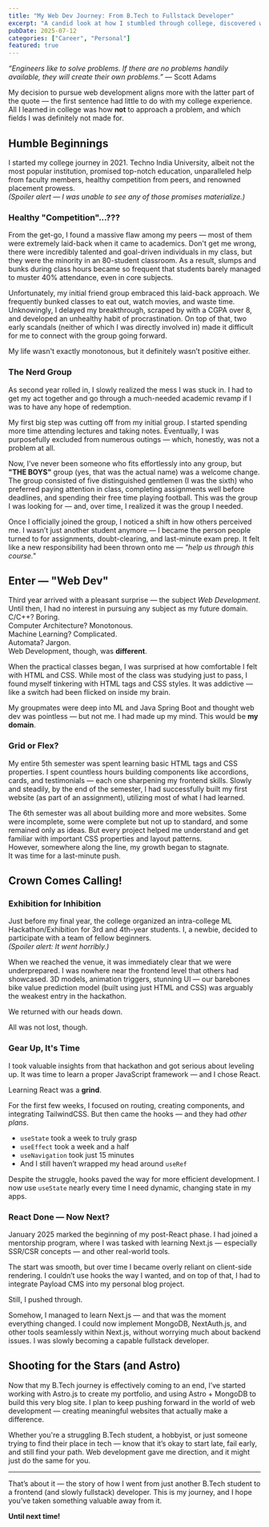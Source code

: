 ```yaml
---
title: "My Web Dev Journey: From B.Tech to Fullstack Developer"
excerpt: "A candid look at how I stumbled through college, discovered web development, and found my way from procrastination to fullstack passion."
pubDate: 2025-07-12
categories: ["Career", "Personal"]
featured: true
---
```


*“Engineers like to solve problems. If there are no problems handily available, they will create their own problems.”* — Scott Adams

My decision to pursue web development aligns more with the latter part of the quote — the first sentence had little to do with my college experience. All I learned in college was how **not** to approach a problem, and which fields I was definitely not made for.

## Humble Beginnings

I started my college journey in 2021. Techno India University, albeit not the most popular institution, promised top-notch education, unparalleled help from faculty members, healthy competition from peers, and renowned placement prowess.  
*(Spoiler alert — I was unable to see any of those promises materialize.)*

### Healthy "Competition"...???

From the get-go, I found a massive flaw among my peers — most of them were extremely laid-back when it came to academics. Don't get me wrong, there were incredibly talented and goal-driven individuals in my class, but they were the minority in an 80-student classroom. As a result, slumps and bunks during class hours became so frequent that students barely managed to muster 40% attendance, even in core subjects.

Unfortunately, my initial friend group embraced this laid-back approach. We frequently bunked classes to eat out, watch movies, and waste time. Unknowingly, I delayed my breakthrough, scraped by with a CGPA over 8, and developed an unhealthy habit of procrastination. On top of that, two early scandals (neither of which I was directly involved in) made it difficult for me to connect with the group going forward.

My life wasn't exactly monotonous, but it definitely wasn’t positive either.

### The Nerd Group

As second year rolled in, I slowly realized the mess I was stuck in. I had to get my act together and go through a much-needed academic revamp if I was to have any hope of redemption.

My first big step was cutting off from my initial group. I started spending more time attending lectures and taking notes. Eventually, I was purposefully excluded from numerous outings — which, honestly, was not a problem at all.

Now, I’ve never been someone who fits effortlessly into any group, but **"THE BOYS"** group (yes, that was the actual name) was a welcome change. The group consisted of five distinguished gentlemen (I was the sixth) who preferred paying attention in class, completing assignments well before deadlines, and spending their free time playing football. This was the group I was looking for — and, over time, I realized it was the group I needed.

Once I officially joined the group, I noticed a shift in how others perceived me. I wasn’t just another student anymore — I became the person people turned to for assignments, doubt-clearing, and last-minute exam prep. It felt like a new responsibility had been thrown onto me — *"help us through this course."*

## Enter — "Web Dev"

Third year arrived with a pleasant surprise — the subject *Web Development*. Until then, I had no interest in pursuing any subject as my future domain.  
C/C++? Boring.  
Computer Architecture? Monotonous.  
Machine Learning? Complicated.  
Automata? Jargon.  
Web Development, though, was **different**.

When the practical classes began, I was surprised at how comfortable I felt with HTML and CSS. While most of the class was studying just to pass, I found myself tinkering with HTML tags and CSS styles. It was addictive — like a switch had been flicked on inside my brain.

My groupmates were deep into ML and Java Spring Boot and thought web dev was pointless — but not me. I had made up my mind. This would be **my domain**.

### Grid or Flex?

My entire 5th semester was spent learning basic HTML tags and CSS properties. I spent countless hours building components like accordions, cards, and testimonials — each one sharpening my frontend skills. Slowly and steadily, by the end of the semester, I had successfully built my first website (as part of an assignment), utilizing most of what I had learned.

The 6th semester was all about building more and more websites. Some were incomplete, some were complete but not up to standard, and some remained only as ideas. But every project helped me understand and get familiar with important CSS properties and layout patterns.  
However, somewhere along the line, my growth began to stagnate.  
It was time for a last-minute push.

## Crown Comes Calling!

### Exhibition for Inhibition

Just before my final year, the college organized an intra-college ML Hackathon/Exhibition for 3rd and 4th-year students. I, a newbie, decided to participate with a team of fellow beginners.  
*(Spoiler alert: It went horribly.)*

When we reached the venue, it was immediately clear that we were underprepared. I was nowhere near the frontend level that others had showcased. 3D models, animation triggers, stunning UI — our barebones bike value prediction model (built using just HTML and CSS) was arguably the weakest entry in the hackathon.

We returned with our heads down.

All was not lost, though.

### Gear Up, It's Time

I took valuable insights from that hackathon and got serious about leveling up. It was time to learn a proper JavaScript framework — and I chose React.

Learning React was a **grind**.

For the first few weeks, I focused on routing, creating components, and integrating TailwindCSS. But then came the hooks — and they had *other plans*.

- `useState` took a week to truly grasp  
- `useEffect` took a week and a half  
- `useNavigation` took just 15 minutes  
- And I still haven’t wrapped my head around `useRef`

Despite the struggle, hooks paved the way for more efficient development. I now use `useState` nearly every time I need dynamic, changing state in my apps.

### React Done — Now Next?

January 2025 marked the beginning of my post-React phase. I had joined a mentorship program, where I was tasked with learning Next.js — especially SSR/CSR concepts — and other real-world tools.

The start was smooth, but over time I became overly reliant on client-side rendering. I couldn’t use hooks the way I wanted, and on top of that, I had to integrate Payload CMS into my personal blog project.

Still, I pushed through.

Somehow, I managed to learn Next.js — and that was the moment everything changed. I could now implement MongoDB, NextAuth.js, and other tools seamlessly within Next.js, without worrying much about backend issues. I was slowly becoming a capable fullstack developer.

## Shooting for the Stars (and Astro)

Now that my B.Tech journey is effectively coming to an end, I’ve started working with Astro.js to create my portfolio, and using Astro + MongoDB to build this very blog site. I plan to keep pushing forward in the world of web development — creating meaningful websites that actually make a difference.

Whether you're a struggling B.Tech student, a hobbyist, or just someone trying to find their place in tech — know that it’s okay to start late, fail early, and still find your path. Web development gave me direction, and it might just do the same for you.

---

That’s about it — the story of how I went from just another B.Tech student to a frontend (and slowly fullstack) developer. This is my journey, and I hope you’ve taken something valuable away from it.

**Until next time!**
